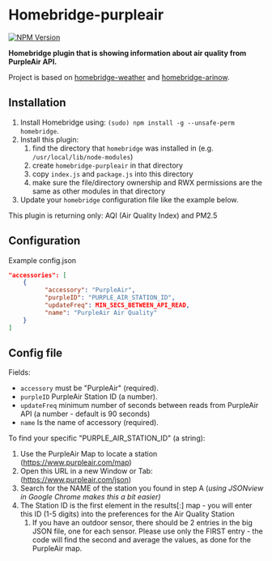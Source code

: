 # Homebridge-purpleair
[![NPM Version](https://img.shields.io/npm/v/homebridge-airly.svg)](https://www.npmjs.com/package/homebridge-airly)

**Homebridge plugin that is showing information about air quality from PurpleAir API.**

Project is based on [homebridge-weather](https://github.com/werthdavid/homebridge-weather) and [homebridge-arinow](https://github.com/ToddGreenfield/homebridge-airnow).

## Installation
1. Install Homebridge using: `(sudo) npm install -g --unsafe-perm homebridge`.
1. Install this plugin:
    1. find the directory that `homebridge` was installed in (e.g. `/usr/local/lib/node-modules`)
    2. create `homebridge-purpleair` in that directory
    3. copy `index.js` and `package.js` into this directory
    4. make sure the file/directory ownership and RWX permissions are the same as other modules in that directory
1. Update your `homebridge` configuration file like the example below.

This plugin is returning only: AQI (Air Quality Index) and PM2.5

## Configuration
Example config.json

```json
"accessories": [
    {
          "accessory": "PurpleAir",
          "purpleID": "PURPLE_AIR_STATION_ID",
          "updateFreq": MIN_SECS_BETWEEN_API_READ,
          "name": "PurpleAir Air Quality"
    }
]
```

## Config file
Fields:
- `accessory` must be "PurpleAir" (required).
- `purpleID` PurpleAir Station ID (a number).
- `updateFreq` minimum number of seconds between reads from PurpleAir API (a number - default is 90 seconds)
- `name` Is the name of accessory (required).

To find your specific "PURPLE_AIR_STATION_ID" (a string):
1. Use the PurpleAir Map to locate a station (https://www.purpleair.com/map)
1. Open this URL in a new Window or Tab: (https://www.purpleair.com/json)
1. Search for the NAME of the station you found in step A (*using JSONview in Google Chrome makes this a bit easier)*
1. The Station ID is the first element in the results[:] map - you will enter this ID (1-5 digits) into the preferences for the Air Quality Station
    1. If you have an outdoor sensor, there should be 2 entries in the big JSON file, one for each sensor. Please use only the FIRST entry - the code will find the second and average the values, as done for the PurpleAir map.
